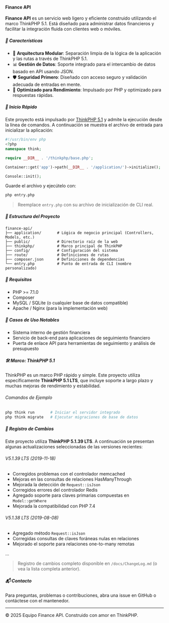 #### Finance API

**Finance API** es un servicio web ligero y eficiente construido utilizando el marco ThinkPHP 5.1. Está diseñado para administrar datos financieros y facilitar la integración fluida con clientes web o móviles.

##### 🌟 Características

- 🧩 **Arquitectura Modular**: Separación limpia de la lógica de la aplicación y las rutas a través de ThinkPHP 5.1.
- 📊 **Gestión de Datos**: Soporte integrado para el intercambio de datos basado en API usando JSON.
- 🛡️ **Seguridad Primero**: Diseñado con acceso seguro y validación adecuada de entradas en mente.
- 🚀 **Optimizado para Rendimiento**: Impulsado por PHP y optimizado para respuestas rápidas.

##### 🏁 Inicio Rápido

Este proyecto está impulsado por [ThinkPHP 5.1](https://www.thinkphp.cn/) y admite la ejecución desde la línea de comandos. A continuación se muestra el archivo de entrada para inicializar la aplicación:

```php
#!/usr/bin/env php
<?php
namespace think;

require __DIR__ . '/thinkphp/base.php';

Container::get('app')->path(__DIR__ . '/application/')->initialize();

Console::init();
```

Guarde el archivo y ejecútelo con:

```bash
php entry.php
```

> Reemplace `entry.php` con su archivo de inicialización de CLI real.

##### 📁 Estructura del Proyecto

```
finance-api/
├── application/       # Lógica de negocio principal (Controllers, Models, etc.)
├── public/            # Directorio raíz de la web
├── thinkphp/          # Marco principal de ThinkPHP
├── config/            # Configuración del sistema
├── route/             # Definiciones de rutas
├── composer.json      # Definiciones de dependencias
└── entry.php          # Punto de entrada de CLI (nombre personalizado)
```

##### 🔧 Requisitos

- PHP >= 7.1.0
- Composer
- MySQL / SQLite (o cualquier base de datos compatible)
- Apache / Nginx (para la implementación web)

##### 📌 Casos de Uso Notables

- Sistema interno de gestión financiera
- Servicio de back-end para aplicaciones de seguimiento financiero
- Puerta de enlace API para herramientas de seguimiento y análisis de presupuesto

##### 🛠️ Marco: ThinkPHP 5.1

ThinkPHP es un marco PHP rápido y simple. Este proyecto utiliza específicamente **ThinkPHP 5.1 LTS**, que incluye soporte a largo plazo y muchas mejoras de rendimiento y estabilidad.

###### Comandos de Ejemplo

```bash
php think run       # Iniciar el servidor integrado
php think migrate   # Ejecutar migraciones de base de datos
```

##### 📜 Registro de Cambios

Este proyecto utiliza **ThinkPHP 5.1.39 LTS**. A continuación se presentan algunas actualizaciones seleccionadas de las versiones recientes:

###### V5.1.39 LTS (2019-11-18)

- Corregidos problemas con el controlador memcached
- Mejoras en las consultas de relaciones HasManyThrough
- Mejorada la detección de `Request::isJson`
- Corregidos errores del controlador Redis
- Agregado soporte para claves primarias compuestas en `Model::getWhere`
- Mejorada la compatibilidad con PHP 7.4

###### V5.1.38 LTS (2019-08-08)

- Agregado método `Request::isJson`
- Corregidas consultas de claves foráneas nulas en relaciones
- Mejorado el soporte para relaciones one-to-many remotas

...

> Registro de cambios completo disponible en `/docs/ChangeLog.md` (o vea la lista completa anterior).

##### 📬 Contacto

Para preguntas, problemas o contribuciones, abra una issue en GitHub o contáctese con el mantenedor.

---

© 2025 Equipo Finance API. Construido con amor en ThinkPHP.
